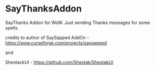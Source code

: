 # SayThanksAddon
SayThanks Addon for WoW. Just sending Thanks messages for some spells.

credits to author of SaySapped AddOn - https://wow.curseforge.com/projects/saysapped

and

ShestackUI - https://github.com/Shestak/ShestakUI
